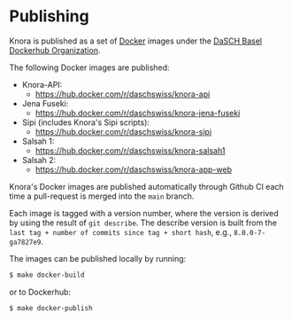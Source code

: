<!---
 * Copyright © 2022 Swiss National Data and Service Center for the Humanities and/or DaSCH Service Platform contributors.
 * SPDX-License-Identifier: Apache-2.0
-->

# Publishing

Knora is published as a set of [Docker](https://www.docker.com) images under the
[DaSCH Basel Dockerhub Organization](https://hub.docker.com/u/daschswiss).

The following Docker images are published:

- Knora-API:
  - https://hub.docker.com/r/daschswiss/knora-api
- Jena Fuseki:
  - https://hub.docker.com/r/daschswiss/knora-jena-fuseki
- Sipi (includes Knora's Sipi scripts):
  - https://hub.docker.com/r/daschswiss/knora-sipi
- Salsah 1:
  - https://hub.docker.com/r/daschswiss/knora-salsah1
- Salsah 2:
  - https://hub.docker.com/r/daschswiss/knora-app-web

Knora's Docker images are published automatically through Github CI each time a
pull-request is merged into the `main` branch.

Each image is tagged with a version number, where the version is derived by
using the result of `git describe`. The describe version is built from the
`last tag + number of commits since tag + short hash`, e.g., `8.0.0-7-ga7827e9`.

The images can be published locally by running:

```bash
$ make docker-build
```

or to Dockerhub:

```bash
$ make docker-publish
```
